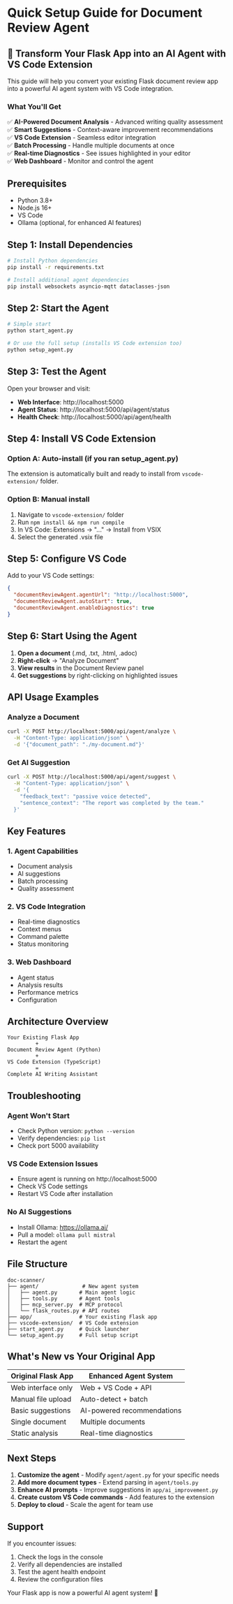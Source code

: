 # Quick Setup Guide for Document Review Agent

## 🚀 Transform Your Flask App into an AI Agent with VS Code Extension

This guide will help you convert your existing Flask document review app into a powerful AI agent system with VS Code integration.

### What You'll Get

✅ **AI-Powered Document Analysis** - Advanced writing quality assessment  
✅ **Smart Suggestions** - Context-aware improvement recommendations  
✅ **VS Code Extension** - Seamless editor integration  
✅ **Batch Processing** - Handle multiple documents at once  
✅ **Real-time Diagnostics** - See issues highlighted in your editor  
✅ **Web Dashboard** - Monitor and control the agent  

## Prerequisites

- Python 3.8+
- Node.js 16+
- VS Code
- Ollama (optional, for enhanced AI features)

## Step 1: Install Dependencies

```bash
# Install Python dependencies
pip install -r requirements.txt

# Install additional agent dependencies
pip install websockets asyncio-mqtt dataclasses-json
```

## Step 2: Start the Agent

```bash
# Simple start
python start_agent.py

# Or use the full setup (installs VS Code extension too)
python setup_agent.py
```

## Step 3: Test the Agent

Open your browser and visit:
- **Web Interface**: http://localhost:5000
- **Agent Status**: http://localhost:5000/api/agent/status
- **Health Check**: http://localhost:5000/api/agent/health

## Step 4: Install VS Code Extension

### Option A: Auto-install (if you ran setup_agent.py)
The extension is automatically built and ready to install from `vscode-extension/` folder.

### Option B: Manual install
1. Navigate to `vscode-extension/` folder
2. Run `npm install && npm run compile`
3. In VS Code: Extensions → "..." → Install from VSIX
4. Select the generated .vsix file

## Step 5: Configure VS Code

Add to your VS Code settings:

```json
{
  "documentReviewAgent.agentUrl": "http://localhost:5000",
  "documentReviewAgent.autoStart": true,
  "documentReviewAgent.enableDiagnostics": true
}
```

## Step 6: Start Using the Agent

1. **Open a document** (.md, .txt, .html, .adoc)
2. **Right-click** → "Analyze Document"
3. **View results** in the Document Review panel
4. **Get suggestions** by right-clicking on highlighted issues

## API Usage Examples

### Analyze a Document
```bash
curl -X POST http://localhost:5000/api/agent/analyze \
  -H "Content-Type: application/json" \
  -d '{"document_path": "./my-document.md"}'
```

### Get AI Suggestion
```bash
curl -X POST http://localhost:5000/api/agent/suggest \
  -H "Content-Type: application/json" \
  -d '{
    "feedback_text": "passive voice detected",
    "sentence_context": "The report was completed by the team."
  }'
```

## Key Features

### 1. Agent Capabilities
- Document analysis
- AI suggestions
- Batch processing
- Quality assessment

### 2. VS Code Integration
- Real-time diagnostics
- Context menus
- Command palette
- Status monitoring

### 3. Web Dashboard
- Agent status
- Analysis results
- Performance metrics
- Configuration

## Architecture Overview

```
Your Existing Flask App
         +
Document Review Agent (Python)
         +
VS Code Extension (TypeScript)
         =
Complete AI Writing Assistant
```

## Troubleshooting

### Agent Won't Start
- Check Python version: `python --version`
- Verify dependencies: `pip list`
- Check port 5000 availability

### VS Code Extension Issues
- Ensure agent is running on http://localhost:5000
- Check VS Code settings
- Restart VS Code after installation

### No AI Suggestions
- Install Ollama: https://ollama.ai/
- Pull a model: `ollama pull mistral`
- Restart the agent

## File Structure

```
doc-scanner/
├── agent/              # New agent system
│   ├── agent.py       # Main agent logic
│   ├── tools.py       # Agent tools
│   ├── mcp_server.py  # MCP protocol
│   └── flask_routes.py # API routes
├── app/               # Your existing Flask app
├── vscode-extension/  # VS Code extension
├── start_agent.py     # Quick launcher
└── setup_agent.py     # Full setup script
```

## What's New vs Your Original App

| Original Flask App | Enhanced Agent System |
|-------------------|----------------------|
| Web interface only | Web + VS Code + API |
| Manual file upload | Auto-detect + batch |
| Basic suggestions | AI-powered recommendations |
| Single document | Multiple documents |
| Static analysis | Real-time diagnostics |

## Next Steps

1. **Customize the agent** - Modify `agent/agent.py` for your specific needs
2. **Add more document types** - Extend parsing in `agent/tools.py`
3. **Enhance AI prompts** - Improve suggestions in `app/ai_improvement.py`
4. **Create custom VS Code commands** - Add features to the extension
5. **Deploy to cloud** - Scale the agent for team use

## Support

If you encounter issues:
1. Check the logs in the console
2. Verify all dependencies are installed
3. Test the agent health endpoint
4. Review the configuration files

Your Flask app is now a powerful AI agent system! 🎉
